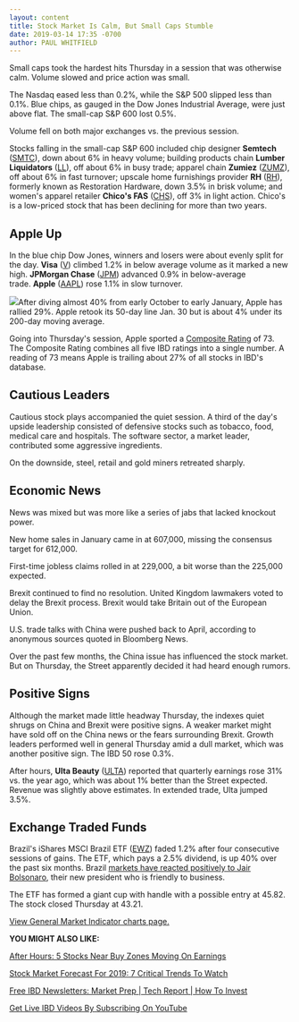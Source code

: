 ```yaml
---
layout: content
title: Stock Market Is Calm, But Small Caps Stumble
date: 2019-03-14 17:35 -0700
author: PAUL WHITFIELD
---
```






Small caps took the hardest hits Thursday in a session that was otherwise calm. Volume slowed and price action was small.




The Nasdaq eased less than 0.2%, while the S&P 500 slipped less than 0.1%. Blue chips, as gauged in the Dow Jones Industrial Average, were just above flat. The small-cap S&P 600 lost 0.5%.


Volume fell on both major exchanges vs. the previous session.


Stocks falling in the small-cap S&P 600 included chip designer **Semtech** ([SMTC](https://research.investors.com/quote.aspx?symbol=SMTC)), down about 6% in heavy volume; building products chain **Lumber Liquidators** ([LL](https://research.investors.com/quote.aspx?symbol=LL)), off about 6% in busy trade; apparel chain **Zumiez** ([ZUMZ](https://research.investors.com/quote.aspx?symbol=ZUMZ)), off about 6% in fast turnover; upscale home furnishings provider **RH** ([RH](https://research.investors.com/quote.aspx?symbol=RH)), formerly known as Restoration Hardware, down 3.5% in brisk volume; and women's apparel retailer **Chico's FAS** ([CHS](https://research.investors.com/quote.aspx?symbol=CHS)), off 3% in light action. Chico's is a low-priced stock that has been declining for more than two years.


Apple Up
--------


In the blue chip Dow Jones, winners and losers were about evenly split for the day. **Visa** ([V](https://research.investors.com/quote.aspx?symbol=V)) climbed 1.2% in below average volume as it marked a new high. **JPMorgan Chase** ([JPM](https://research.investors.com/quote.aspx?symbol=JPM)) advanced 0.9% in below-average trade. **Apple** ([AAPL](https://research.investors.com/quote.aspx?symbol=AAPL)) rose 1.1% in slow turnover.


![](https://www.investors.com/wp-content/uploads/2019/03/MP03141919-256x300.jpg)After diving almost 40% from early October to early January, Apple has rallied 29%. Apple retook its 50-day line Jan. 30 but is about 4% under its 200-day moving average.


Going into Thursday's session, Apple sported a [Composite Rating](https://www.investors.com/how-to-invest/investors-corner/how-to-research-growth-stocks/) of 73. The Composite Rating combines all five IBD ratings into a single number. A reading of 73 means Apple is trailing about 27% of all stocks in IBD's database.


Cautious Leaders
----------------


Cautious stock plays accompanied the quiet session. A third of the day's upside leadership consisted of defensive stocks such as tobacco, food, medical care and hospitals. The software sector, a market leader, contributed some aggressive ingredients.


On the downside, steel, retail and gold miners retreated sharply.


Economic News
-------------


News was mixed but was more like a series of jabs that lacked knockout power.


New home sales in January came in at 607,000, missing the consensus target for 612,000.


First-time jobless claims rolled in at 229,000, a bit worse than the 225,000 expected.


Brexit continued to find no resolution. United Kingdom lawmakers voted to delay the Brexit process. Brexit would take Britain out of the European Union.


U.S. trade talks with China were pushed back to April, according to anonymous sources quoted in Bloomberg News.


Over the past few months, the China issue has influenced the stock market. But on Thursday, the Street apparently decided it had heard enough rumors.


Positive Signs
--------------


Although the market made little headway Thursday, the indexes quiet shrugs on China and Brexit were positive signs. A weaker market might have sold off on the China news or the fears surrounding Brexit. Growth leaders performed well in general Thursday amid a dull market, which was another positive sign. The IBD 50 rose 0.3%.


After hours, **Ulta Beauty** ([ULTA](https://research.investors.com/quote.aspx?symbol=ULTA)) reported that quarterly earnings rose 31% vs. the year ago, which was about 1% better than the Street expected. Revenue was slightly above estimates. In extended trade, Ulta jumped 3.5%.


Exchange Traded Funds
---------------------


Brazil's iShares MSCI Brazil ETF ([EWZ](https://research.investors.com/quote.aspx?symbol=EWZ)) faded 1.2% after four consecutive sessions of gains. The ETF, which pays a 2.5% dividend, is up 40% over the past six months. Brazil [markets have reacted positively to Jair Bolsonaro](https://www.investors.com/etfs-and-funds/etf-leaders/brazilian-etfs-politics-bolsonaro/), their new president who is friendly to business.


The ETF has formed a giant cup with handle with a possible entry at 45.82. The stock closed Thursday at 43.21.


[View General Market Indicator charts page.](https://www.investors.com/wp-content/uploads/2019/03/IBD1403151853GMI2.pdf)


**YOU MIGHT ALSO LIKE:**


[After Hours: 5 Stocks Near Buy Zones Moving On Earnings](https://www.investors.com/market-trend/stock-market-today/dow-jones-futures-facebook-executives-broadcom-earnings-adobe-earnings-oracle-earnings/)


[Stock Market Forecast For 2019: 7 Critical Trends To Watch](https://www.investors.com/news/stock-market-forecast-for-2019/)


[Free IBD Newsletters: Market Prep | Tech Report | How To Invest](https://shop.investors.com/offer/splashresponsive.aspx?id=newsletters-howtoinvest)


[Get Live IBD Videos By Subscribing On YouTube](https://www.youtube.com/investorsbusinessdaily)




